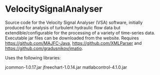 # VelocitySignalAnalyser
Source code for the Velocity Signal Analyser (VSA) software, initially produced for analysis of turbulent hydraulic flow data but extendible/configurable for the processing of a variety of time-series data. Executable jar files can be downloaded from the website. Requires https://github.com/MAJFC-Java,  https://github.com/XMLParser and https://github.com/gradusnikov/jmatio.

Uses the following libraries:

jcommon-1.0.17.jar
jfreechart-1.0.14.jar
matlabcontrol-4.1.0.jar
